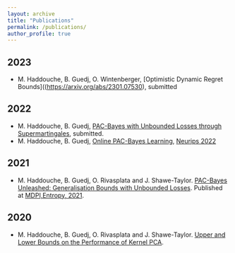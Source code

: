 ```yaml
---
layout: archive
title: "Publications"
permalink: /publications/
author_profile: true
---
```


## 2023

* M. Haddouche, B. Guedj, O. Wintenberger, [Optimistic Dynamic Regret Bounds]((https://arxiv.org/abs/2301.07530), submitted

## 2022
* M. Haddouche, B. Guedj, [PAC-Bayes with Unbounded Losses through Supermartingales](https://arxiv.org/abs/2210.00928), submitted.
* M. Haddouche, B. Guedj, [Online PAC-Bayes Learning](https://proceedings.neurips.cc/paper_files/paper/2022/hash/a4d991d581accd2955a1e1928f4e6965-Abstract-Conference.html), [Neurips 2022](https://nips.cc/)

## 2021
* M. Haddouche, B. Guedj, O. Rivasplata and J. Shawe-Taylor. [PAC-Bayes Unleashed: Generalisation Bounds with Unbounded Losses](https://www.mdpi.com/1099-4300/23/10/1330). Published at [MDPI,Entropy, 2021](https://www.mdpi.com/journal/entropy). 

## 2020
* M. Haddouche, B. Guedj, O. Rivasplata and J. Shawe-Taylor. [Upper and Lower Bounds on the Performance of Kernel PCA](https://arxiv.org/abs/2012.10369).
